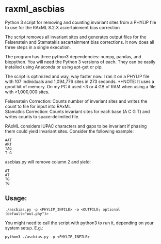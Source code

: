 # raxml_ascbias  

Python 3 script for removing and counting invariant sites from a PHYLIP file to use for the RAxML 8.2.X ascertainment bias correction  

The script removes all invariant sites and generates output files for the Felsenstein and Stamatakis ascertainment bias corrections. It now does all three steps in a single execution.  

The program has three python3 dependencies: numpy, pandas, and biopython. You will need the Python 3 versions of each. They can be easily installed using Anaconda or using apt-get or pip.

The script is optimized and way, way faster now. I ran it on a PHYLIP file with 107 individuals and 1,094,776 sites in 273 seconds.  **NOTE: It uses a good bit of memory. On my PC it used ~3 or 4 GB of RAM when using a file with >1,000,000 sites.  
 
Felsenstein Correction: Counts number of invariant sites and writes the count to file for input into RAxML  
Stamatkis Correction: Counts invariant sites for each base (A C G T) and writes counts to space-delimited file.  

RAxML considers IUPAC characters and gaps to be invariant if phasing them could yield invariant sites. Consider the following example:  

```  
AAT  
ART  
TAG  
T-G  
```  

ascbias.py will remove column 2 and yield:  

```  
AT  
AT  
TG  
TG  
```  

## Usage:
`./ascbias.py -p <PHYLIP_INFILE> -o <OUTFILE; optional (default="out.phy")>`  

You might need to call the script with python3 to run it, depending on your system setup. E.g.:  

`python3 ./ascbias.py -p <PHYLIP_INFILE>`  
